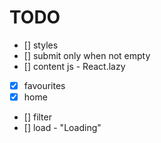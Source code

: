# TODO

- [] styles
- [] submit only when not empty
- [] content js - React.lazy
- [x] favourites
- [x] home
- [] filter
- [] load - "Loading"
